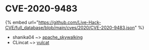 # CVE-2020-9483
{% embed url="https://github.com/Live-Hack-CVE/full_database/blob/main/cves/2020/CVE-2020-9483.json" %}

* shanika04 ~> [apache_skywalking](https://www.alice-snow.ru/2020/database/cve-2020-9483/apache_skywalking-shanika04)
* CLincat ~> [vulcat](https://www.alice-snow.ru/2020/database/cve-2020-9483/vulcat-clincat)